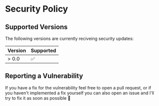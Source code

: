 # Security Policy

## Supported Versions
The following versions are currently reciveing security updates:

| Version | Supported          |
| ------- | ------------------ |
| > 0.0   | :white_check_mark: |

## Reporting a Vulnerability

If you have a fix for the vulnerability feel free to open a pull request, or if you haven't implemented a fix yourself you can also open an issue and I'll try to fix it as soon as possible 🙂
